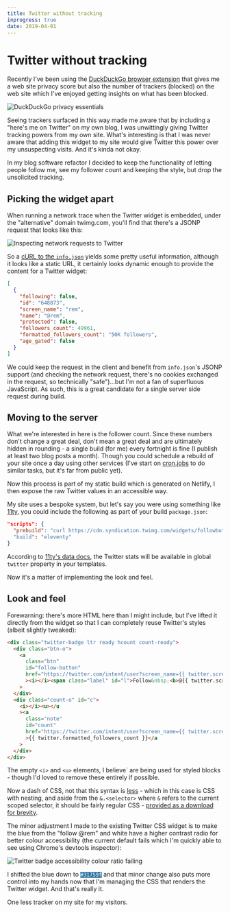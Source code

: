 ```yaml
---
title: Twitter without tracking
inprogress: true
date: 2019-04-01
---
```


# Twitter without tracking

Recently I've been using the [DuckDuckGo browser extension](https://chrome.google.com/webstore/detail/duckduckgo-privacy-essent/bkdgflcldnnnapblkhphbgpggdiikppg) that gives me a web site privacy score but also the number of trackers (blocked) on the web site which I've enjoyed getting insights on what has been blocked.

<!--more-->

<img class="half" src="/images/duckduckgo-rating.png" alt="DuckDuckGo privacy essentials">

Seeing trackers surfaced in this way made me aware that by including a "here's me on Twitter" on my own blog, I was unwittingly giving Twitter tracking powers from my own site. What's interesting is that I was never aware that adding this widget to my site would give Twitter this power over my unsuspecting visits. And it's kinda not okay.

In my blog software refactor I decided to keep the functionality of letting people follow me, see my follower count and keeping the style, but drop the unsolicited tracking.

## Picking the widget apart

When running a network trace when the Twitter widget is embedded, under the "alternative" domain twimg.com, you'll find that there's a JSONP request that looks like this:

![Inspecting network requests to Twitter](/images/twitter-followers-network.png)

So a [cURL to the `info.json`](https://cdn.syndication.twimg.com/widgets/followbutton/info.json\?lang\=en\&screen_names\=rem) yields some pretty useful information, although it looks like a static URL, it certainly looks dynamic enough to provide the content for a Twitter widget:

```json
[
  {
    "following": false,
    "id": "648873",
    "screen_name": "rem",
    "name": "@rem",
    "protected": false,
    "followers_count": 49961,
    "formatted_followers_count": "50K followers",
    "age_gated": false
  }
]
```

We could keep the request in the client and benefit from `info.json`'s JSONP support (and checking the network request, there's no cookies exchanged in the request, so technically "safe")…but I'm not a fan of superfluous JavaScript. As such, this is a great candidate for a single server side request during build.

## Moving to the server

What we're interested in here is the follower count. Since these numbers don't change a great deal, don't mean a great deal and are ultimately hidden in rounding - a single build (for me) every fortnight is fine (I publish at least two blog posts a month). Though you could schedule a rebuild of your site once a day using other services (I've start on [cron.jobs](https://cron.jobs) to do similar tasks, but it's far from public yet).

Now this process is part of my static build which is generated on Netlify, I then expose the raw Twitter values in an accessible way.

My site uses a bespoke system, but let's say you were using something like [11ty](https://11ty.io), you could include the following as part of your build `package.json`:

```json
"scripts": {
  "prebuild": "curl https://cdn.syndication.twimg.com/widgets/followbutton/info.json?lang=en&screen_names=rem > _data/twitter.json"
  "build": "eleventy"
}
```

According to [11ty's data docs](https://www.11ty.io/docs/data-global/), the Twitter stats will be available in global `twitter` property in your templates.

Now it's a matter of implementing the look and feel.

## Look and feel

Forewarning: there's more HTML here than I might include, but I've lifted it directly from the widget so that I can completely reuse Twitter's styles (albeit slightly tweaked):

```html
<div class="twitter-badge ltr ready hcount count-ready">
  <div class="btn-o">
    <a
      class="btn"
      id="follow-button"
      href="https://twitter.com/intent/user?screen_name={{ twitter.screen_name }}"
      ><i></i><span class="label" id="l">Follow&nbsp;<b>@{{ twitter.screen_name }}</b></span></a
    >
  </div>
  <div class="count-o" id="c">
    <i></i><u></u
    ><a
      class="note"
      id="count"
      href="https://twitter.com/intent/user?screen_name={{ twitter.screen_name }}"
      >{{ twitter.formatted_followers_count }}</a
    >
  </div>
</div>
```

The empty `<i>` and `<u>` elements, I believe` are being used for styled blocks - though I'd loved to remove these entirely if possible.

Now a dash of CSS, not that this syntax is [less](http://lesscss.org/) - which in this case is CSS with nesting, and aside from the `&.<selector>` where `&` refers to the current scoped selector, it should be fairly regular CSS - [provided as a download for brevity](/downloads/twitter-widget.less).

The minor adjustment I made to the existing Twitter CSS widget is to make the blue from the "follow @rem" and white have a higher contrast radio for better colour accessibility (the current default fails which I'm quickly able to see using Chrome's devtools inspector):

![Twitter badge accessibility colour ratio failing](/images/twitter-badge-a11y.png)

I shifted the blue down to <code style="background: #31759f; color: white;">#31759f</code> and that minor change also puts more control into my hands now that I'm managing the CSS that renders the Twitter widget. And that's really it.

One less tracker on my site for my visitors.
